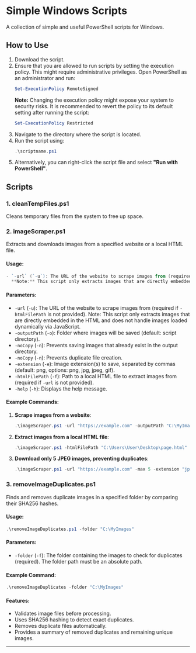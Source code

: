 # Simple Windows Scripts

A collection of simple and useful PowerShell scripts for Windows.

## How to Use
1. Download the script.
2. Ensure that you are allowed to run scripts by setting the execution policy. This might require administrative privileges. Open PowerShell as an administrator and run:
    ```powershell
    Set-ExecutionPolicy RemoteSigned
    ```
    **Note:** Changing the execution policy might expose your system to security risks. It is recommended to revert the policy to its default setting after running the script:
    ```powershell
    Set-ExecutionPolicy Restricted
    ```
3. Navigate to the directory where the script is located.
4. Run the script using:
    ```powershell
    .\scriptname.ps1
    ```
5. Alternatively, you can right-click the script file and select **"Run with PowerShell"**.

## Scripts
### 1. cleanTempFiles.ps1
Cleans temporary files from the system to free up space.

### 2. imageScraper.ps1
Extracts and downloads images from a specified website or a local HTML file.

#### Usage:
```powershell
- `-url` (`-u`): The URL of the website to scrape images from (required if `-htmlFilePath` is not provided).
  **Note:** This script only extracts images that are directly embedded in the HTML and does not handle images loaded dynamically via JavaScript.
```

#### Parameters:
- `-url` (`-u`): The URL of the website to scrape images from (required if `-htmlFilePath` is not provided). Note: This script only extracts images that are directly embedded in the HTML and does not handle images loaded dynamically via JavaScript.
- `-outputPath` (`-o`): Folder where images will be saved (default: script directory).
- `-noCopy` (`-n`): Prevents saving images that already exist in the output directory.
- `-noCopy` (`-n`): Prevents duplicate file creation.
- `-extension` (`-e`): Image extension(s) to save, separated by commas (default: png, options: png, jpg, jpeg, gif).
- `-htmlFilePath` (`-f`): Path to a local HTML file to extract images from (required if `-url` is not provided).
- `-help` (`-h`): Displays the help message.

#### Example Commands:
1. **Scrape images from a website**:
    ```powershell
    .\imageScraper.ps1 -url "https://example.com" -outputPath "C:\MyImages"
    ```
2. **Extract images from a local HTML file**:
    ```powershell
    .\imageScraper.ps1 -htmlFilePath "C:\Users\User\Desktop\page.html"
    ```
3. **Download only 5 JPEG images, preventing duplicates**:
    ```powershell
    .\imageScraper.ps1 -url "https://example.com" -max 5 -extension "jpg" -noCopy
    ```

### 3. removeImageDuplicates.ps1
Finds and removes duplicate images in a specified folder by comparing their SHA256 hashes.

#### Usage:
```powershell
.\removeImageDuplicates.ps1 -folder "C:\MyImages"
```

#### Parameters:
- `-folder` (`-f`): The folder containing the images to check for duplicates (required). The folder path must be an absolute path.

#### Example Command:
```powershell
.\removeImageDuplicates -folder "C:\MyImages"
```

#### Features:
- Validates image files before processing.
- Uses SHA256 hashing to detect exact duplicates.
- Removes duplicate files automatically.
- Provides a summary of removed duplicates and remaining unique images.

---